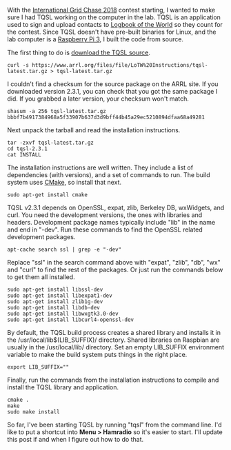 <!--
title: Install TQSL v2.3.1 on Raspian Jessie
created: 1 Janupay 2018 - 8:47 am
updated: 1 January 2018 - 10:44 am
publish: 1 January 2018
slug: tqsl-pi
tags: coding, radio
-->

With the [International Grid Chase 2018][grid] contest starting, I wanted to
make sure I had TQSL working on the computer in the lab. TQSL is an application
used to sign and upload contacts to [Logbook of the World][lotw] so they count
for the contest. Since TQSL doesn't have pre-built binaries for Linux, and the
lab computer is a [Raspberry Pi 3][pi], I built the code from source.

The first thing to do is [download the TQSL source][source].

    curl -s https://www.arrl.org/files/file/LoTW%20Instructions/tqsl-latest.tar.gz > tqsl-latest.tar.gz

I couldn't find a checksum for the source package on the ARRL site. If you
downloaded version 2.3.1, you can check that you got the same package I did. If
you grabbed a later version, your checksum won't match.

    shasum -a 256 tqsl-latest.tar.gz
    bbbf7b4917384968a5f33907b637d3d9bff44b45a29ec5210894dfaa68a49281

Next unpack the tarball and read the installation instructions.

    tar -zxvf tqsl-latest.tar.gz
    cd tqsl-2.3.1
    cat INSTALL

The installation instructions are well written. They include a list of
dependencies (with versions), and a set of commands to run. The build system
uses [CMake][], so install that next.

    sudo apt-get install cmake

TQSL v2.3.1 depends on OpenSSL, expat, zlib, Berkeley DB, wxWidgets, and curl.
You need the development versions, the ones with libraries and headers.
Development package names typically include "lib" in the name and end in "-dev".
Run these commands to find the OpenSSL related development packages.

    apt-cache search ssl | grep -e "-dev"

Replace "ssl" in the search command above with "expat", "zlib", "db", "wx" and
"curl" to find the rest of the packages. Or just run the commands below to get
them all installed.

    sudo apt-get install libssl-dev
    sudo apt-get install libexpat1-dev
    sudo apt-get install zlib1g-dev
    sudo apt-get install libdb-dev
    sudo apt-get install libwxgtk3.0-dev
    sudo apt-get install libcurl4-openssl-dev

By default, the TQSL build process creates a shared library and installs it in
the /usr/local/lib$(LIB\_SUFFIX)/ directory. Shared libraries on Raspbian are
usually in the /usr/local/lib/ directory. Set an empty LIB\_SUFFIX
environment variable to make the build system puts things in the right place.

    export LIB_SUFFIX=""

Finally, run the commands from the installation instructions to compile and
install the TQSL library and application.

    cmake .
    make
    sudo make install

So far, I've been starting TQSL by running "tqsl" from the command line. I'd
like to put a shortcut into **Menu > Hamradio** so it's easier to start. I'll
update this post if and when I figure out how to do that.


[grid]: http://www.arrl.org/international-grid-chase-2018 "Bart Jahnke, W9JJ (ARRL): Internationl Grid Chase 2018"
[lotw]: https://lotw.arrl.org/lotw-help/ "Various (ARRL): Introducing Logbook of the World"
[pi]: https://www.raspberrypi.org/products/raspberry-pi-3-model-b/ "Various (Raspberry Pi Foundation): Raspberry Pi 3 Model B"
[source]: https://lotw.arrl.org/lotw-help/installation/ "Various (ARRL): Installing or Upgrading TQSL"
[CMake]: https://cmake.org/ "Various (Kitware): CMake is an open-source, cross-platform family of tools designed to build, test and package software"
